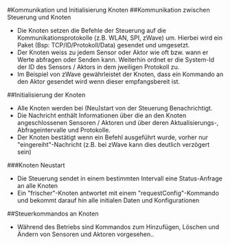 #Kommunikation und Initialisierung Knoten
##Kommunikation zwischen Steuerung und Knoten

- Die Knoten setzen die Befehle der Steuerung auf die Kommunikationsprotokolle (z.B. WLAN, SPI, zWave) um. Hierbei wird ein Paket (Bsp: TCP/ID/Protokoll/Data) gesendet und umgesetzt.
- Der Knoten weiss zu jedem Sensor oder Aktor wie oft bzw. wann er Werte abfragen oder Senden kann. Weiterhin ordnet er die System-Id der ID des Sensors / Aktors in dem jweiligen Protokoll zu.
- Im Beispiel von zWave gewährleistet der Knoten, dass ein Kommando an den Aktor gesendet wird wenn dieser empfangsbereit ist.

##Initialisierung der Knoten

- Alle Knoten werden bei (Neu)start von der Steuerung Benachrichtigt.
- Die Nachricht enthält Informationen über die an den Knoten angeschlossenen Sensoren / Aktoren und über deren Aktualisierungs-, Abfrageintervalle und Protokolle.
- Der Knoten bestätigt wenn ein Befehl ausgeführt wurde, vorher nur "eingereiht"-Nachricht (z.B. bei zWave kann dies deutlich verzögert sein)

###Knoten Neustart

- Die Steuerung sendet in einem bestimmten Intervall eine Status-Anfrage an alle Knoten
- Ein "frischer"-Knoten antwortet mit einem "requestConfig"-Kommando und bekommt darauf hin alle initialen Daten und Konfigurationen

##Steuerkommandos an Knoten
- Während des Betriebs sind Kommandos zum Hinzufügen, Löschen und Ändern von Sensoren und Aktoren vorgesehen..
